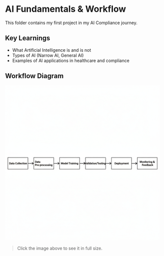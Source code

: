 # AI Fundamentals & Workflow

This folder contains my first project in my AI Compliance journey.

## Key Learnings
- What Artificial Intelligence is and is not
- Types of AI (Narrow AI, General AI)
- Examples of AI applications in healthcare and compliance

## Workflow Diagram

![AI Workflow](AI_Workflow.png)

> Click the image above to see it in full size.
